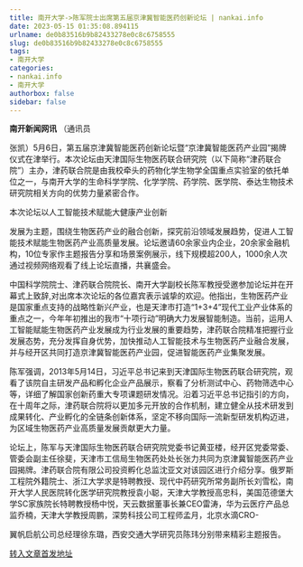 ```yaml
---
title: 南开大学->陈军院士出席第五届京津冀智能医药创新论坛 | nankai.info
date: 2023-05-15 01:35:08.894115
urlname: de0b83516b9b82433278e0c8c6758555
slug: de0b83516b9b82433278e0c8c6758555
tags: 
- 南开大学
categories:
- nankai.info
- 南开大学
authorbox: false
sidebar: false
---
```

**南开新闻网讯** （通讯员

张凯）5月6日，第五届京津冀智能医药创新论坛暨“京津冀智能医药产业园”揭牌仪式在津举行。本次论坛由天津国际生物医药联合研究院（以下简称“津药联合院”）主办，津药联合院是由我校牵头的药物化学生物学全国重点实验室的依托单位之一，与南开大学的生命科学学院、化学学院、药学院、医学院、泰达生物技术研究院相关方向的优势力量紧密合作。

本次论坛以人工智能技术赋能大健康产业创新
<!--more-->
发展为主题，围绕生物医药产业的融合创新，探究前沿领域发展趋势，促进人工智能技术赋能生物医药产业高质量发展。论坛邀请60余家业内企业，20余家金融机构，10位专家作主题报告分享和场景案例展示，线下规模超200人，1000余人次通过视频网络观看了线上论坛直播，共襄盛会。

中国科学院院士、津药联合院院长、南开大学副校长陈军教授受邀参加论坛并在开幕式上致辞,对出席本次论坛的各位嘉宾表示诚挚的欢迎。他指出，生物医药产业是国家重点支持的战略性新兴产业，也是天津市打造“1+3+4”现代工业产业体系的重点之一，今年年初推出的我市“十项行动”明确大力发展智能制造。当前，运用人工智能赋能生物医药产业发展成为行业发展的重要趋势，津药联合院精准把握行业发展态势，充分发挥自身优势，加快推动人工智能技术与生物医药产业融合发展，并与经开区共同打造京津冀智能医药产业园，促进智能医药产业集聚发展。

陈军强调，2013年5月14日，习近平总书记来到天津国际生物医药联合研究院，观看了该院自主研发产品和孵化企业产品展示，察看了分析测试中心、药物筛选中心等，详细了解国家创新药重大专项课题研发情况。沿着习近平总书记指引的方向，在十周年之际，津药联合院将以更加多元开放的合作机制，建立健全从技术研发到成果转化、产业孵化的全链条创新体系，坚定不移向国际一流新型研发机构迈进，为区域生物医药产业高质量发展贡献更大力量。

论坛上，陈军与天津国际生物医药联合研究院党委书记黄亚楼，经开区党委常委、管委会副主任徐斐，天津市工信局生物医药处处长张力共同为京津冀智能医药产业园揭牌。津药联合院有限公司投资孵化总监沈亚文对该园区进行介绍分享。俄罗斯工程院外籍院士、浙江大学求是特聘教授、现代中药研究所常务副所长刘雪松，南开大学人民医院转化医学研究院教授袁小聪，天津大学教授高忠科，美国范德堡大学SC家族院长特聘教授杨中悦，天云数据董事长兼CEO雷涛，华为云医疗产品总监乔楠，天津大学教授周鹏，深势科技公司工程师孟月，北京水滴CRO-

翼帆启航公司总经理徐东璐，西安交通大学研究员陈玮分别带来精彩主题报告。



[转入文章首发地址](https://news.nankai.edu.cn/ywsd/system/2023/05/08/030055978.shtml)